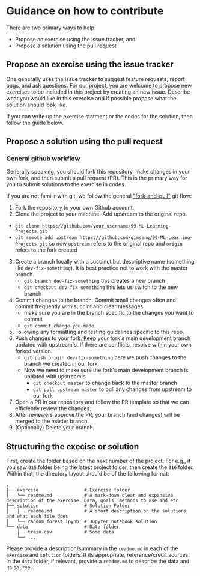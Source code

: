 # Guidance on how to contribute

There are two primary ways to help:

- Propose an exercise using the issue tracker, and
- Propose a solution using the pull request

## Propose an exercise using the issue tracker

One generally uses the issue tracker to suggest feature requests, report bugs, and ask questions.
For our project, you are welcome to propose new exercises to be included in this project by creating an new issue.
Describe what you would like in this exercise and if possible propose what the solution should look like.

If you can write up the exercise statment or the codes for the solution, then follow the guide below.

## Propose a solution using the pull request

### General github workflow

Generally speaking, you should fork this repository, make changes in your own fork, and then submit a pull request (PR).
This is the primary way for you to submit solutions to the exercise in codes.

If you are not familir with git, we follow the general ["fork-and-pull"](https://github.com/susam/gitpr) git flow:

1. Fork the repository to your own Github account.
2. Clone the project to your machine. Add upstream to the original repo.

- `git clone https://github.com/your_username/99-ML-Learning-Projects.git`
- `git remote add upstream https://github.com/gimseng/99-ML-Learning-Projects.git` so now `upstream` refers to the original repo and `origin` refers to the fork created

3. Create a branch locally with a succinct but descriptive name (something like `dev-fix-something`). It is best practice not to work with the master branch.
   - `git branch dev-fix-something` this creates a new branch
   - `git checkout dev-fix-something` this lets us switch to the new branch
4. Commit changes to the branch. Commit small changes often and commit frequently with succint and clear messages.
   - make sure you are in the branch specific to the changes you want to commit
   - `git commit change-you-made`
5. Following any formatting and testing guidelines specific to this repo.
6. Push changes to your fork. Keep your fork's main development branch updated with upstream's. If there are conflicts, resolve within your own forked version.
   - `git push origin dev-fix-something` here we push changes to the branch we created in our fork
   - Now we need to make sure the fork's main development branch is updated with upstream's
     - `git checkout master` to change back to the master branch
     - `git pull upstream master` to pull any changes from upstream to our fork
7. Open a PR in our repository and follow the PR template so that we can efficiently review the changes.
8. After reviewers approve the PR, your branch (and changes) will be merged to the master branch.
9. (Optionally) Delete your branch.

## Structuring the execise or solution

First, create the folder based on the next number of the project. For e.g., if you saw `015` folder being the latest project folder, then create the `016` folder. Within that, the directory layout should be of the following format:

    .
    ├── exercise                 # Exercise folder
    │   └── readme.md            # A mark-down clear and expansive description of the exercise. Data, goals, methods to use and etc
    ├── solution                 # Solution Folder
    │   ├── readme.md            # A short description on the solutions and what each file does
    │   └── random_forest.ipynb  # Jupyter notebook solution
    └── data                     # Data folder
        ├── train.csv            # Some data
        └── ...

Please provide a description/summary in the `readme.md` in each of the `exercise` and `solution` folders. If its appropriate, reference/credit sources. In the `data` folder, if relevant, provide a `readme.md` to describe the data and its source.
